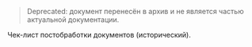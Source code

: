> Deprecated: документ перенесён в архив и не является частью актуальной документации.

Чек-лист постобработки документов (исторический).

